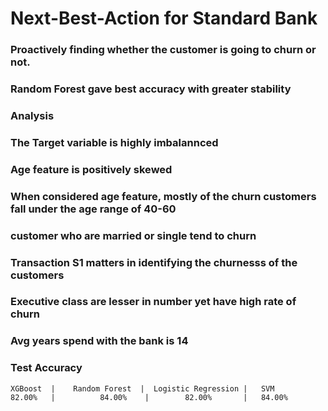 # Next-Best-Action for Standard Bank

### Proactively finding whether the customer is going to churn or not.

### Random Forest gave best accuracy with greater stability

### Analysis
### The Target variable is highly imbalannced
### Age feature is positively skewed
### When considered age feature, mostly of the churn customers fall under the age range of 40-60
### customer who are married or single tend to churn
### Transaction S1 matters in identifying the churnesss of the customers
### Executive class are lesser in number yet have high rate of churn
### Avg years spend with the bank is 14
### Test Accuracy
	XGBoost  |    Random Forest  |	Logistic Regression |   SVM 
	82.00%   |          84.00%    |        82.00%       |   84.00% 
